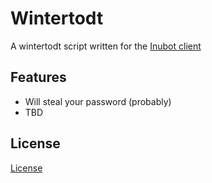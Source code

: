 # Wintertodt

A wintertodt script written for the [Inubot client](https://inubot.com/)


## Features

* Will steal your password (probably)
* TBD


## License
[License](LICENSE)